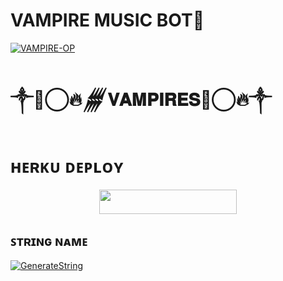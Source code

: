 # VAMPIRE MUSIC BOT🎵

[![VAMPIRE-OP](https://telegra.ph/file/094d4feaf026a10053082.jpg)](https://github.com/MickeyxD)

# ༒🦇⃝🔥𒁂𝐕𝐀𝐌𝐏𝐈𝐑𝐄𝐒🦇⃝🔥༒

# ʜᴇʀᴋᴜ ᴅᴇᴘʟᴏʏ
<p align="center"><a href="https://heroku.com/deploy?template=https://github.com/NANDAN-VAMPIRE/VAMPIRE-OP"> <img src="https://img.shields.io/badge/Deploy%20To%20Heroku-grey?style=for-the-badge&logo=heroku" width="220" height="38.45"/></a></p>





## ꜱᴛʀɪɴɢ ɴᴀᴍᴇ </h4>

[![GenerateString](https://img.shields.io/badge/repl.it-generateString-brown)](https://replit.com/@D15H4NT0P/VAMPIRE-MUSIC)



